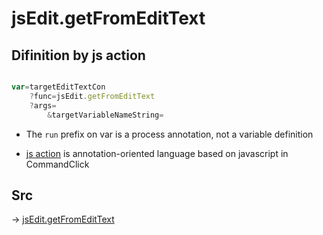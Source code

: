 # jsEdit.getFromEditText

## Difinition by js action

```js.js

var=targetEditTextCon
	?func=jsEdit.getFromEditText
	?args=
		&targetVariableNameString=
```

- The `run` prefix on var is a process annotation, not a variable definition

- [js action](#) is annotation-oriented language based on javascript in CommandClick

## Src

-> [jsEdit.getFromEditText](https://github.com/puutaro/CommandClick/blob/master/app/src/main/java/com/puutaro/commandclick/fragment_lib/terminal_fragment/js_interface/edit/JsEdit.kt#L62)


